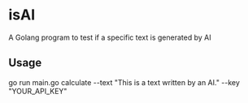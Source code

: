 # isAI
A Golang program to test if a specific text is generated by AI

## Usage

go run main.go calculate --text "This is a text written by an AI." --key "YOUR_API_KEY"

